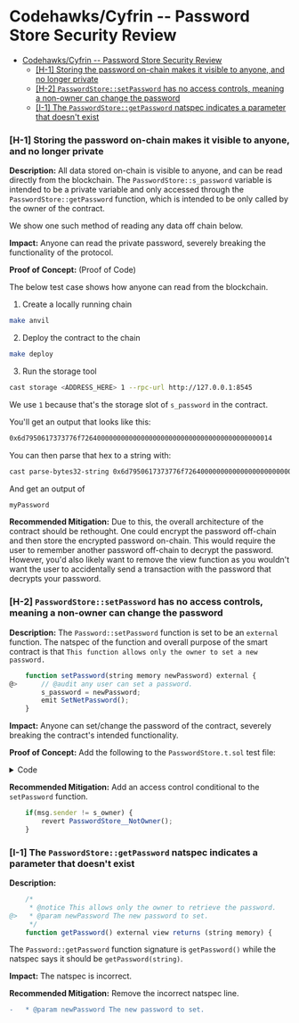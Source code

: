 # Codehawks/Cyfrin -- Password Store Security Review

- [Codehawks/Cyfrin -- Password Store Security Review](#codehawkscyfrin----password-store-security-review)
    - [\[H-1\] Storing the password on-chain makes it visible to anyone, and no longer private](#h-1-storing-the-password-on-chain-makes-it-visible-to-anyone-and-no-longer-private)
    - [\[H-2\] `PasswordStore::setPassword` has no access controls, meaning a non-owner can change the password](#h-2-passwordstoresetpassword-has-no-access-controls-meaning-a-non-owner-can-change-the-password)
    - [\[I-1\] The `PasswordStore::getPassword` natspec indicates a parameter that doesn't exist](#i-1-the-passwordstoregetpassword-natspec-indicates-a-parameter-that-doesnt-exist)


### [H-1] Storing the password on-chain makes it visible to anyone, and no longer private

**Description:** All data stored on-chain is visible to anyone, and can be read directly from the blockchain. The `PasswordStore::s_password` variable is intended to be a private variable and only accessed through the `PasswordStore::getPassword` function, which is intended to be only called by the owner of the contract.

We show one such method of reading any data off chain below.

**Impact:** Anyone can read the private password, severely breaking the functionality of the protocol.

**Proof of Concept:** (Proof of Code)

The below test case shows how anyone can read from the blockchain.

1. Create a locally running chain

```bash
make anvil
```

2. Deploy the contract to the chain

```bash
make deploy
```

3. Run the storage tool

```bash
cast storage <ADDRESS_HERE> 1 --rpc-url http://127.0.0.1:8545
```

We use `1` because that's the storage slot of `s_password` in the contract.

You'll get an output that looks like this:

```bash
0x6d7950617373776f726400000000000000000000000000000000000000000014
```

You can then parse that hex to a string with:

```bash
cast parse-bytes32-string 0x6d7950617373776f726400000000000000000000000000000000000000000014
```

And get an output of

```bash
myPassword
```

**Recommended Mitigation:** Due to this, the overall architecture of the contract should be rethought. One could encrypt the password off-chain and then store the encrypted password on-chain. This would require the user to remember another password off-chain to decrypt the password. However, you'd also likely want to remove the view function as you wouldn't want the user to accidentally send a transaction with the password that decrypts your password.

### [H-2] `PasswordStore::setPassword` has no access controls, meaning a non-owner can change the password

**Description:** The `Password::setPassword` function is set to be an `external` function. The natspec of the function and overall purpose of the smart contract is that `This function allows only the owner to set a new password.`

```javascript
    function setPassword(string memory newPassword) external {
@>      // @audit any user can set a password.
        s_password = newPassword;
        emit SetNetPassword();
    }
```

**Impact:** Anyone can set/change the password of the contract, severely breaking the contract's intended functionality.

**Proof of Concept:** Add the following to the `PasswordStore.t.sol` test file:

<details>
<summary>Code</summary>

```javascript
    function test_anyone_can_set_password(address randomAddress) public {
        vm.assume(randomAddress != owner);
        vm.prank(randomAddress);
        string memory expectedPassword = "myNewPassword";
        passwordStore.setPassword(expectedPassword);

        vm.prank(owner);
        string memory actualPassword = passwordStore.getPassword();
        assertEq(actualPassword, expectedPassword);
    }
```

</details>

**Recommended Mitigation:** Add an access control conditional to the `setPassword` function.

```javascript
    if(msg.sender != s_owner) {
        revert PasswordStore__NotOwner();
    }
```

### [I-1] The `PasswordStore::getPassword` natspec indicates a parameter that doesn't exist

**Description:**

```javascript
    /*
     * @notice This allows only the owner to retrieve the password.
@>   * @param newPassword The new password to set.
     */
    function getPassword() external view returns (string memory) {
```

The `Password::getPassword` function signature is `getPassword()` while the natspec says it should be `getPassword(string)`.

**Impact:** The natspec is incorrect.

**Recommended Mitigation:** Remove the incorrect natspec line.

```diff
-   * @param newPassword The new password to set.
```
